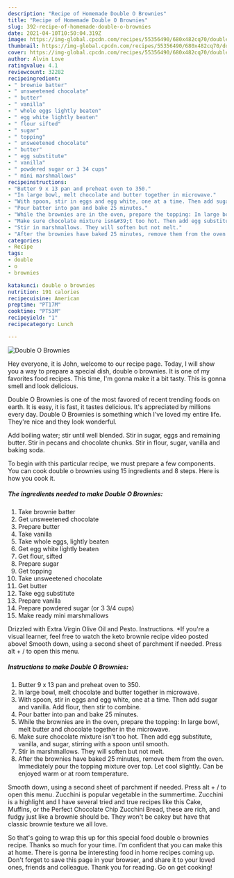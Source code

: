 ```yaml
---
description: "Recipe of Homemade Double O Brownies"
title: "Recipe of Homemade Double O Brownies"
slug: 392-recipe-of-homemade-double-o-brownies
date: 2021-04-10T10:50:04.319Z
image: https://img-global.cpcdn.com/recipes/55356490/680x482cq70/double-o-brownies-recipe-main-photo.jpg
thumbnail: https://img-global.cpcdn.com/recipes/55356490/680x482cq70/double-o-brownies-recipe-main-photo.jpg
cover: https://img-global.cpcdn.com/recipes/55356490/680x482cq70/double-o-brownies-recipe-main-photo.jpg
author: Alvin Love
ratingvalue: 4.1
reviewcount: 32282
recipeingredient:
- " brownie batter"
- " unsweetened chocolate"
- " butter"
- " vanilla"
- " whole eggs lightly beaten"
- " egg white lightly beaten"
- " flour sifted"
- " sugar"
- " topping"
- " unsweetened chocolate"
- " butter"
- " egg substitute"
- " vanilla"
- " powdered sugar or 3 34 cups"
- " mini marshmallows"
recipeinstructions:
- "Butter 9 x 13 pan and preheat oven to 350."
- "In large bowl, melt chocolate and butter together in microwave."
- "With spoon, stir in eggs and egg white, one at a time. Then add sugar and vanilla. Add flour, then stir to combine."
- "Pour batter into pan and bake 25 minutes."
- "While the brownies are in the oven, prepare the topping: In large bowl, melt butter and chocolate together in the microwave."
- "Make sure chocolate mixture isn&#39;t too hot. Then add egg substitute, vanilla, and sugar, stirring with a spoon until smooth."
- "Stir in marshmallows. They will soften but not melt."
- "After the brownies have baked 25 minutes, remove them from the oven. Immediately pour the topping mixture over top. Let cool slightly. Can be enjoyed warm or at room temperature."
categories:
- Recipe
tags:
- double
- o
- brownies

katakunci: double o brownies 
nutrition: 191 calories
recipecuisine: American
preptime: "PT17M"
cooktime: "PT53M"
recipeyield: "1"
recipecategory: Lunch

---
```



![Double O Brownies](https://img-global.cpcdn.com/recipes/55356490/680x482cq70/double-o-brownies-recipe-main-photo.jpg)

Hey everyone, it is John, welcome to our recipe page. Today, I will show you a way to prepare a special dish, double o brownies. It is one of my favorites food recipes. This time, I'm gonna make it a bit tasty. This is gonna smell and look delicious.

Double O Brownies is one of the most favored of recent trending foods on earth. It is easy, it is fast, it tastes delicious. It's appreciated by millions every day. Double O Brownies is something which I've loved my entire life. They're nice and they look wonderful.

Add boiling water; stir until well blended. Stir in sugar, eggs and remaining butter. Stir in pecans and chocolate chunks. Stir in flour, sugar, vanilla and baking soda.


To begin with this particular recipe, we must prepare a few components. You can cook double o brownies using 15 ingredients and 8 steps. Here is how you cook it.

<!--inarticleads1-->

##### The ingredients needed to make Double O Brownies:

1. Take  brownie batter
1. Get  unsweetened chocolate
1. Prepare  butter
1. Take  vanilla
1. Take  whole eggs, lightly beaten
1. Get  egg white lightly beaten
1. Get  flour, sifted
1. Prepare  sugar
1. Get  topping
1. Take  unsweetened chocolate
1. Get  butter
1. Take  egg substitute
1. Prepare  vanilla
1. Prepare  powdered sugar (or 3 3/4 cups)
1. Make ready  mini marshmallows


Drizzled with Extra Virgin Olive Oil and Pesto. Instructions. *If you&#39;re a visual learner, feel free to watch the keto brownie recipe video posted above! Smooth down, using a second sheet of parchment if needed. Press alt + / to open this menu. 

<!--inarticleads2-->

##### Instructions to make Double O Brownies:

1. Butter 9 x 13 pan and preheat oven to 350.
1. In large bowl, melt chocolate and butter together in microwave.
1. With spoon, stir in eggs and egg white, one at a time. Then add sugar and vanilla. Add flour, then stir to combine.
1. Pour batter into pan and bake 25 minutes.
1. While the brownies are in the oven, prepare the topping: In large bowl, melt butter and chocolate together in the microwave.
1. Make sure chocolate mixture isn&#39;t too hot. Then add egg substitute, vanilla, and sugar, stirring with a spoon until smooth.
1. Stir in marshmallows. They will soften but not melt.
1. After the brownies have baked 25 minutes, remove them from the oven. Immediately pour the topping mixture over top. Let cool slightly. Can be enjoyed warm or at room temperature.


Smooth down, using a second sheet of parchment if needed. Press alt + / to open this menu. Zucchini is popular vegetable in the summertime. Zucchini is a highlight and I have several tried and true recipes like this Cake, Muffins, or the Perfect Chocolate Chip Zucchini Bread, these are rich, and fudgy just like a brownie should be. They won&#39;t be cakey but have that classic brownie texture we all love. 

So that's going to wrap this up for this special food double o brownies recipe. Thanks so much for your time. I'm confident that you can make this at home. There is gonna be interesting food in home recipes coming up. Don't forget to save this page in your browser, and share it to your loved ones, friends and colleague. Thank you for reading. Go on get cooking!
